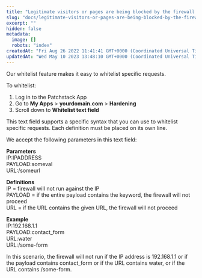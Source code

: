 ```yaml
---
title: "Legitimate visitors or pages are being blocked by the firewall. How do I add this to the whitelist?"
slug: "docs/legitimate-visitors-or-pages-are-being-blocked-by-the-firewall-how-do-i-add-this-to-the-whitelist"
excerpt: ""
hidden: false
metadata: 
  image: []
  robots: "index"
createdAt: "Fri Aug 26 2022 11:41:41 GMT+0000 (Coordinated Universal Time)"
updatedAt: "Wed May 10 2023 13:48:10 GMT+0000 (Coordinated Universal Time)"
---
```

Our whitelist feature makes it easy to whitelist specific requests.

To whitelist:

<ol><li>Log in to the Patchstack App</li>
<li>Go to <b>My Apps</b> > <b>yourdomain.com</b> > <b>Hardening</b></li>
<li>Scroll down to <b>Whitelist text field</b></li>
</ol>

This text field supports a specific syntax that you can use to whitelist specific requests. Each definition must be placed on its own line.

We accept the following parameters in this text field:

**Parameters**  
IP:IPADDRESS  
PAYLOAD:someval  
URL:/someurl

**Definitions**  
IP = firewall will not run against the IP  
PAYLOAD = if the entire payload contains the keyword, the firewall will not proceed  
URL = if the URL contains the given URL, the firewall will not proceed

**Example**  
IP:192.168.1.1  
PAYLOAD:contact_form  
URL:water  
URL:/some-form

In this scenario, the firewall will not run if the IP address is 192.168.1.1 or if the payload contains contact_form or if the URL contains water, or if the URL contains /some-form.
